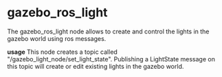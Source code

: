 # gazebo_ros_light

The gazebo_ros_light node allows to create and control the lights in the gazebo world using ros messages.

**usage**
This node creates a topic called "/gazebo_light_node/set_light_state". Publishing a LightState message on this topic will create or edit existing lights in the gazebo world.
